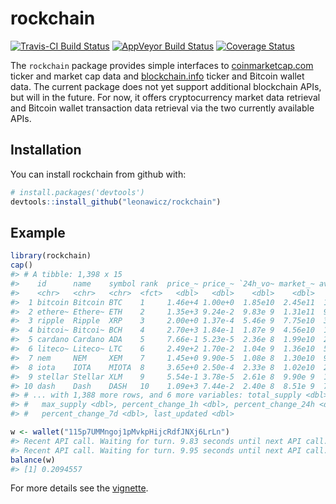 
<!-- README.md is generated from README.Rmd. Please edit that file -->
rockchain
=========

[![Travis-CI Build Status](https://travis-ci.org/leonawicz/rockchain.svg?branch=master)](https://travis-ci.org/leonawicz/rockchain) [![AppVeyor Build Status](https://ci.appveyor.com/api/projects/status/github/leonawicz/rockchain?branch=master&svg=true)](https://ci.appveyor.com/project/leonawicz/rockchain) [![Coverage Status](https://img.shields.io/codecov/c/github/leonawicz/rockchain/master.svg)](https://codecov.io/github/leonawicz/rockchain?branch=master)

The `rockchain` package provides simple interfaces to [coinmarketcap.com](https://coinmarketcap.com/) ticker and market cap data and [blockchain.info](https://blockchain.info/) ticker and Bitcoin wallet data. The current package does not yet support additional blockchain APIs, but will in the future. For now, it offers cryptocurrency market data retrieval and Bitcoin wallet transaction data retrieval via the two currently available APIs.

Installation
------------

You can install rockchain from github with:

``` r
# install.packages('devtools')
devtools::install_github("leonawicz/rockchain")
```

Example
-------

``` r
library(rockchain)
cap()
#> # A tibble: 1,398 x 15
#>    id      name    symbol rank  price_~ price_~ `24h_vo~ market_~ availab~
#>    <chr>   <chr>   <chr>  <fct>   <dbl>   <dbl>    <dbl>    <dbl>    <dbl>
#>  1 bitcoin Bitcoin BTC    1     1.46e+4 1.00e+0  1.85e10  2.45e11  1.68e 7
#>  2 ethere~ Ethere~ ETH    2     1.35e+3 9.24e-2  9.83e 9  1.31e11  9.69e 7
#>  3 ripple  Ripple  XRP    3     2.00e+0 1.37e-4  5.46e 9  7.75e10  3.87e10
#>  4 bitcoi~ Bitcoi~ BCH    4     2.70e+3 1.84e-1  1.87e 9  4.56e10  1.69e 7
#>  5 cardano Cardano ADA    5     7.66e-1 5.23e-5  2.36e 8  1.99e10  2.59e10
#>  6 liteco~ Liteco~ LTC    6     2.49e+2 1.70e-2  1.04e 9  1.36e10  5.47e 7
#>  7 nem     NEM     XEM    7     1.45e+0 9.90e-5  1.08e 8  1.30e10  9.00e 9
#>  8 iota    IOTA    MIOTA  8     3.65e+0 2.50e-4  2.33e 8  1.02e10  2.78e 9
#>  9 stellar Stellar XLM    9     5.54e-1 3.78e-5  2.61e 8  9.90e 9  1.79e10
#> 10 dash    Dash    DASH   10    1.09e+3 7.44e-2  2.40e 8  8.51e 9  7.81e 6
#> # ... with 1,388 more rows, and 6 more variables: total_supply <dbl>,
#> #   max_supply <dbl>, percent_change_1h <dbl>, percent_change_24h <dbl>,
#> #   percent_change_7d <dbl>, last_updated <dbl>

w <- wallet("115p7UMMngoj1pMvkpHijcRdfJNXj6LrLn")
#> Recent API call. Waiting for turn. 9.83 seconds until next API call...
#> Recent API call. Waiting for turn. 9.95 seconds until next API call...
balance(w)
#> [1] 0.2094557
```

For more details see the [vignette](https://leonawicz.github.io/rockchain/articles/rockchain.html).
